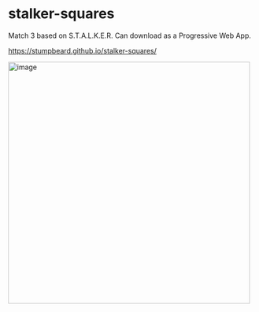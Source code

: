 # stalker-squares

Match 3 based on S.T.A.L.K.E.R. Can download as a Progressive Web App.

https://stumpbeard.github.io/stalker-squares/

<img width="491" alt="image" src="https://user-images.githubusercontent.com/9398611/168938198-2491ae78-1729-4100-b484-8d09c5742df9.png">

